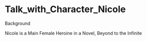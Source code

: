 # Talk_with_Character_Nicole


Background 

Nicole is a Main Female Heroine in a Novel, Beyond to the Infinite 

